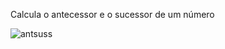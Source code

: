 Calcula o antecessor e o sucessor de um número

![antsuss](https://i.gyazo.com/fc5ef18d3f8de99bcf8802aa841801b3.png)
